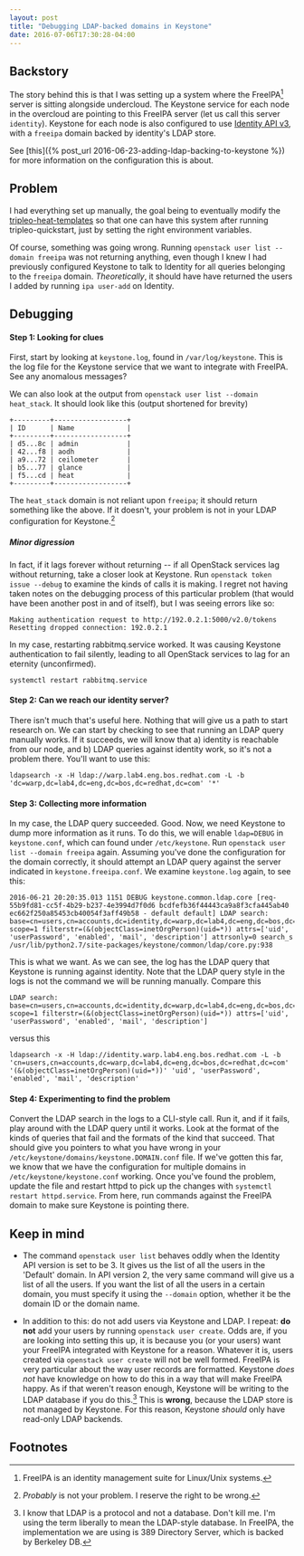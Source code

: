 ```yaml
---
layout: post
title: "Debugging LDAP-backed domains in Keystone"
date: 2016-07-06T17:30:28-04:00
---
```


Backstory
---------

The story behind this is that I was setting up a system where the FreeIPA[^1] server
is sitting alongside undercloud. The Keystone service for each node in the overcloud
are pointing to this FreeIPA server (let us call this server `identity`). Keystone for
each node is also configured to use
[Identity API v3](http://specs.openstack.org/openstack/keystone-specs/api/v3/identity-api-v3.html),
with a `freeipa` domain backed by identity's LDAP store.

See [this]({% post_url 2016-06-23-adding-ldap-backing-to-keystone %}) for more information
on the configuration this is about.

Problem
-------

I had everything set up manually, the goal being to eventually modify the
[tripleo-heat-templates](https://github.com/openstack/tripleo-heat-templates) so that one can
have this system after running tripleo-quickstart, just by setting the right environment variables.

Of course, something was going wrong. Running `openstack user list --domain freeipa` was not returning
anything, even though I knew I had previously configured Keystone to talk to Identity for all queries
belonging to the `freeipa` domain. *Theoretically*, it should have have returned the users I added by
running `ipa user-add` on Identity.

Debugging
----------

#### Step 1: Looking for clues
First, start by looking at `keystone.log`, found in `/var/log/keystone`. This is the log file for the Keystone
service that we want to integrate with FreeIPA. See any anomalous messages?

We can also look at the output from `openstack user list --domain heat_stack`. It should look like this (output
shortened for brevity)

```
+---------+------------------+  
| ID      | Name             |  
+---------+------------------+  
| d5...8c | admin            |  
| 42...f8 | aodh             |  
| a9...72 | ceilometer       |  
| b5...77 | glance           |  
| f5...cd | heat             |  
+---------+------------------+  
```
The `heat_stack` domain is not reliant upon `freeipa`; it should return something like the above. If it doesn't,
your problem is not in your LDAP configuration for Keystone.[^2]

##### __Minor digression__
In fact, if it lags forever without returning -- if all OpenStack services lag without returning, take a closer look
at Keystone. Run `openstack token issue --debug` to examine the kinds of calls it is making. I regret not having
taken notes on the debugging process of this particular problem (that would have been another post in and of itself),
but I was seeing errors like so:

```
Making authentication request to http://192.0.2.1:5000/v2.0/tokens  
Resetting dropped connection: 192.0.2.1  
```

In my case, restarting rabbitmq.service worked. It was causing Keystone authentication to fail silently, leading to
all OpenStack services to lag for an eternity (unconfirmed).

```
systemctl restart rabbitmq.service
```

#### Step 2: Can we reach our identity server?
There isn't much that's useful here. Nothing that will give us a path to start research on. We can start
by checking to see that running an LDAP query manually works. If it succeeds, we will know that a) identity is
reachable from our node, and b) LDAP queries against identity work, so it's not a problem there. You'll want to
use this:

```
ldapsearch -x -H ldap://warp.lab4.eng.bos.redhat.com -L -b 'dc=warp,dc=lab4,dc=eng,dc=bos,dc=redhat,dc=com' '*'
```

#### Step 3: Collecting more information
In my case, the LDAP query succeeded. Good. Now, we need Keystone to dump more information as it runs. To do this,
we will enable `ldap=DEBUG` in `keystone.conf`, which can found under `/etc/keystone`.
Run `openstack user list --domain freeipa` again. Assuming you've done the configuration for the domain correctly,
it should attempt an LDAP query against the server indicated in `keystone.freeipa.conf`. We examine `keystone.log`
again, to see this:

```
2016-06-21 20:20:35.013 1151 DEBUG keystone.common.ldap.core [req-55b9fd81-cc5f-4b29-b237-4e3994d7f0d6 bcdfefb36f44443ca9a8f3cfa445ab40 ec662f250a85453cb40054f3aff49b58 - default default] LDAP search: base=cn=users,cn=accounts,dc=identity,dc=warp,dc=lab4,dc=eng,dc=bos,dc=redhat,dc=com scope=1 filterstr=(&(objectClass=inetOrgPerson)(uid=*)) attrs=['uid', 'userPassword', 'enabled', 'mail', 'description'] attrsonly=0 search_s /usr/lib/python2.7/site-packages/keystone/common/ldap/core.py:938
```

This is what we want. As we can see, the log has the LDAP query that Keystone is running against
identity. Note that the LDAP query style in the logs is not the command we will be running manually.
Compare this

```
LDAP search: base=cn=users,cn=accounts,dc=identity,dc=warp,dc=lab4,dc=eng,dc=bos,dc=redhat,dc=com scope=1 filterstr=(&(objectClass=inetOrgPerson)(uid=*)) attrs=['uid', 'userPassword', 'enabled', 'mail', 'description'] 
```

versus this

```
ldapsearch -x -H ldap://identity.warp.lab4.eng.bos.redhat.com -L -b 'cn=users,cn=accounts,dc=warp,dc=lab4,dc=eng,dc=bos,dc=redhat,dc=com' '(&(objectClass=inetOrgPerson)(uid=*))' 'uid', 'userPassword', 'enabled', 'mail', 'description'
```

#### Step 4: Experimenting to find the problem
Convert the LDAP search in the logs to a CLI-style call. Run it, and if it fails, play around with the LDAP query until it works. Look at the format of the kinds of queries that fail and the formats of the kind that succeed. That
should give you pointers to what you have wrong in your `/etc/keystone/domains/keystone.DOMAIN.conf` file. If we've gotten this far, we know that we have the configuration for multiple domains in `/etc/keystone/keystone.conf`
working. Once you've found the problem, update the file and restart httpd to pick up the changes with `systemctl restart httpd.service`. From here, run commands against the FreeIPA domain to make sure Keystone is pointing there.

Keep in mind
------------

* The command `openstack user list` behaves oddly when the Identity API version is set to be 3. It gives us the list of all the users
in the 'Default' domain. In API version 2, the very same command will give us a list of all the users. If you want the list of all
the users in a certain domain, you must specify it using the `--domain` option, whether it be the domain ID or the domain name.

* In addition to this: do not add users via Keystone and LDAP. I repeat: __do not__ add your users by running
`openstack user create`. Odds are, if you are looking into setting this up, it is because you (or your
users) want your FreeIPA integrated with Keystone for a reason. Whatever it is, users created via `openstack
user create` will not be well formed. FreeIPA is very particular about the way user records are formatted.
Keystone *does not* have knowledge on how to do this in a way that will make FreeIPA happy.
As if that weren't reason enough, Keystone will be writing to the LDAP database if you do this.[^3] This is **wrong**, because the
LDAP store is not managed by Keystone. For this reason, Keystone *should* only have read-only LDAP backends.

Footnotes
---------
[^1]: FreeIPA is an identity management suite for Linux/Unix systems.
[^2]: *Probably* is not your problem. I reserve the right to be wrong.
[^3]: I know that LDAP is a protocol and not a database. Don't kill me. I'm using the term liberally to mean the LDAP-style database. In FreeIPA, the implementation we are using is 389 Directory Server, which is backed by Berkeley DB.
